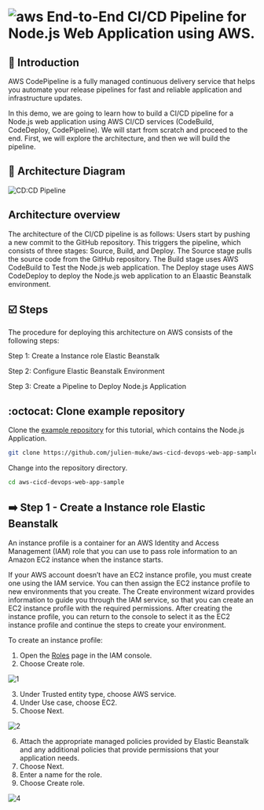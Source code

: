 # ![aws](https://github.com/julien-muke/Search-Engine-Website-using-AWS/assets/110755734/01cd6124-8014-4baa-a5fe-bd227844d263) End-to-End CI/CD Pipeline for Node.js Web Application using AWS.


## <a name="introduction">🤖 Introduction</a>

AWS CodePipeline is a fully managed continuous delivery service that helps you automate your release pipelines for fast and reliable application and infrastructure updates.

In this demo, we are going to learn how to build a CI/CD pipeline for a Node.js web application using AWS CI/CD services (CodeBuild, CodeDeploy, CodePipeline). We will start from scratch and proceed to the end. First, we will explore the architecture, and then we will build the pipeline.


## <a name="design">📐 Architecture Diagram</a>

![CD:CD Pipeline](https://github.com/julien-muke/aws-cicd-devops-web-app/assets/110755734/2c83b581-36ae-4464-ae64-3be22531cb43)

## Architecture overview

The architecture of the CI/CD pipeline is as follows: Users start by pushing a new commit to the GitHub repository. This triggers the pipeline, which consists of three stages: Source, Build, and Deploy. The Source stage pulls the source code from the GitHub repository. The Build stage uses AWS CodeBuild to Test the Node.js web application. The Deploy stage uses AWS CodeDeploy to deploy the Node.js web application to an Elaastic Beanstalk environment.

## <a name="steps">☑️ Steps</a>

The procedure for deploying this architecture on AWS consists of the following steps:

Step 1: Create a Instance role Elastic Beanstalk

Step 2: Configure Elastic Beanstalk Environment

Step 3: Create a Pipeline to Deploy Node.js Application


##  	:octocat: Clone example repository

Clone the [example repository](https://github.com/julien-muke/aws-cicd-devops-web-app-sample.git) for this tutorial, which contains the Node.js Application.

```bash
git clone https://github.com/julien-muke/aws-cicd-devops-web-app-sample.git
```

Change into the repository directory.

```bash
cd aws-cicd-devops-web-app-sample
```

## ➡️ Step 1 - Create a Instance role Elastic Beanstalk

An instance profile is a container for an AWS Identity and Access Management (IAM) role that you can use to pass role information to an Amazon EC2 instance when the instance starts.

If your AWS account doesn’t have an EC2 instance profile, you must create one using the IAM service. You can then assign the EC2 instance profile to new environments that you create. The Create environment wizard provides information to guide you through the IAM service, so that you can create an EC2 instance profile with the required permissions. After creating the instance profile, you can return to the console to select it as the EC2 instance profile and continue the steps to create your environment.

To create an instance profile:

1. Open the [Roles](https://console.aws.amazon.com/iam/home#roles) page in the IAM console.
2. Choose Create role.

![1](https://github.com/julien-muke/aws-cicd-devops-web-app/assets/110755734/369f4232-4220-4adc-931e-53ab3c939524)


3. Under Trusted entity type, choose AWS service.
4. Under Use case, choose EC2.
5. Choose Next.

![2](https://github.com/julien-muke/aws-cicd-devops-web-app/assets/110755734/fa9def89-ae17-4055-a1fd-9155519702f3)


6. Attach the appropriate managed policies provided by Elastic Beanstalk and any additional policies that provide permissions that your application needs.
7. Choose Next.
8. Enter a name for the role.
9. Choose Create role.

![4](https://github.com/julien-muke/aws-cicd-devops-web-app/assets/110755734/589744dc-3fed-4796-aa45-c09edfe77e71)

